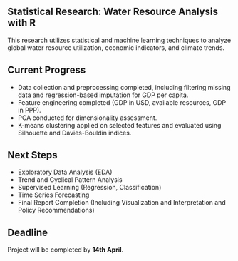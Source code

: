 ## Statistical Research: Water Resource Analysis with R

This research utilizes statistical and machine learning techniques to analyze global water resource utilization, economic indicators, and climate trends.

## Current Progress

- Data collection and preprocessing completed, including filtering missing data and regression-based imputation for GDP per capita.
- Feature engineering completed (GDP in USD, available resources, GDP in PPP).
- PCA conducted for dimensionality assessment.
- K-means clustering applied on selected features and evaluated using Silhouette and Davies-Bouldin indices.

## Next Steps 

- Exploratory Data Analysis (EDA)
- Trend and Cyclical Pattern Analysis
- Supervised Learning (Regression, Classification)
- Time Series Forecasting
- Final Report Completion (Including Visualization and Interpretation and Policy Recommendations)

## Deadline

Project will be completed by **14th April**.
